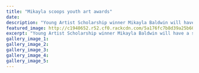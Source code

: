 ```yaml
---
title: "Mikayla scoops youth art awards"
date: 
description: "Young Artist Scholarship winner Mikayla Baldwin will have a solo exhibition at Whanganui Fine Arts Gallery in 2018."
featured_image: http://c1940652.r52.cf0.rackcdn.com/5a176fc7b8d39a25b60008e3/Mikayla-Baldwin-1st-solo-exh-chron-21-Nov.jpg
excerpt: "Young Artist Scholarship winner Mikayla Baldwin will have a solo exhibition at Whanganui Fine Arts Gallery in 2018."
gallery_image_1: 
gallery_image_2: 
gallery_image_3: 
gallery_image_4: 
gallery_image_5: 
---
```

